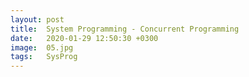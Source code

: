 ```yaml
---
layout: post
title:  System Programming - Concurrent Programming
date:   2020-01-29 12:50:30 +0300
image:  05.jpg
tags:   SysProg
---
```

